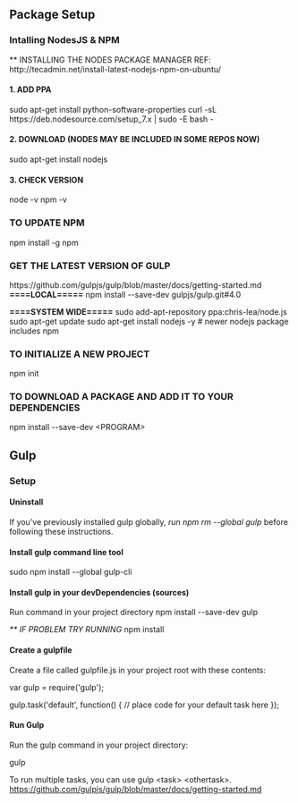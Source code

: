 <h2>Package Setup</h2>

<h3>Intalling NodesJS &amp; NPM</h3>
** INSTALLING THE NODES PACKAGE MANAGER
REF: http://tecadmin.net/install-latest-nodejs-npm-on-ubuntu/

<h4>1. ADD PPA</h4>
sudo apt-get install python-software-properties
curl -sL https://deb.nodesource.com/setup_7.x | sudo -E bash -

<h4>2. DOWNLOAD (NODES MAY BE INCLUDED IN SOME REPOS NOW)</h4>
sudo apt-get install nodejs

<h4>3. CHECK VERSION</h4>
node -v
npm -v

<h3>TO UPDATE NPM</h3>
npm install -g npm

<h3>GET THE LATEST VERSION OF GULP</h3>
https://github.com/gulpjs/gulp/blob/master/docs/getting-started.md
<strong>====LOCAL=====</strong>
npm install --save-dev gulpjs/gulp.git#4.0

<strong>====SYSTEM WIDE=====</strong>
sudo add-apt-repository ppa:chris-lea/node.js
sudo apt-get update
sudo apt-get install nodejs -y # newer nodejs package includes npm


<h3>TO INITIALIZE A NEW PROJECT</h3>
npm init

<h3>TO DOWNLOAD A PACKAGE AND ADD IT TO YOUR DEPENDENCIES</h3>
npm install --save-dev &lt;PROGRAM&gt;


<h2>Gulp</h2>
<h3>Setup</h3>
<h4>Uninstall</h4>
If you've previously installed gulp globally, <em>run npm rm --global gulp</em> before following these instructions.

<h4>Install gulp command line tool</h4>
sudo npm install --global gulp-cli

<h4>Install gulp in your devDependencies (sources)</h4>
Run command in your project directory
npm install --save-dev gulp

<em>** IF PROBLEM TRY RUNNING</em>
npm install

<h4>Create a gulpfile</h4>
Create a file called gulpfile.js in your project root with these contents:

var gulp = require('gulp');

gulp.task('default', function() {
  // place code for your default task here
});

<h4>Run Gulp</h4>
Run the gulp command in your project directory:

gulp

To run multiple tasks, you can use gulp &lt;task&gt; &lt;othertask&gt;.
https://github.com/gulpjs/gulp/blob/master/docs/getting-started.md
